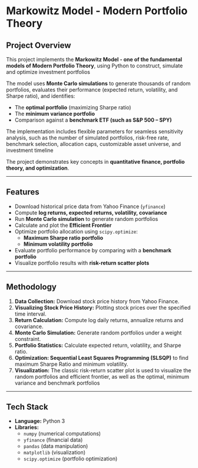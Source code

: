 # Markowitz Model - Modern Portfolio Theory

## Project Overview
This project implements the **Markowitz Model - one of the fundamental models of Modern Portfolio Theory**, using Python to construct, simulate and optimize investment portfolios 

The model uses **Monte Carlo simulations** to generate thousands of random portfolios, evaluates their performance (expected return, volatility, and Sharpe ratio), and identifies:
- The **optimal portfolio** (maximizing Sharpe ratio)  
- The **minimum variance portfolio**  
- Comparison against a **benchmark ETF (such as S&P 500 – SPY)**

The implementation includes flexible parameters for seamless sensitivity analysis, such as the number of simulated portfolios, risk-free rate, benchmark selection, allocation caps, customizable asset universe, and investment timeline

The project demonstrates key concepts in **quantitative finance, portfolio theory, and optimization**.

---

## Features
- Download historical price data from Yahoo Finance (`yfinance`)  
- Compute **log returns, expected returns, volatility, covariance**  
- Run **Monte Carlo simulation** to generate random portfolios  
- Calculate and plot the **Efficient Frontier**  
- Optimize portfolio allocation using `scipy.optimize`:  
  - **Maximum Sharpe ratio portfolio**  
  - **Minimum volatility portfolio**  
- Evaluate portfolio performance by comparing with a **benchmark portfolio**  
- Visualize portfolio results with **risk-return scatter plots**  

---

## Methodology
1. **Data Collection:** Download stock price history from Yahoo Finance.  
2. **Visualizing Stock Price History:** Plotting stock prices over the specified time interval.
3. **Return Calculation:** Compute log daily returns, annualize returns and covariance.  
4. **Monte Carlo Simulation:** Generate random portfolios under a weight constraint.
6. **Portfolio Statistics:** Calculate expected return, volatility, and Sharpe ratio.  
7. **Optimization: Sequential Least Squares Programming (SLSQP)** to find maximum Sharpe Ratio and minimum volatility.  
8. **Visualization:** The classic risk-return scatter plot is used to visualize the random portfolios and efficient frontier, as well as the optimal, minimum variance and benchmark portfolios 

---

## Tech Stack
- **Language:** Python 3  
- **Libraries:**  
  - `numpy` (numerical computations)
  - `yfinance` (financial data)
  - `pandas` (data manipulation)  
  - `matplotlib` (visualization)    
  - `scipy.optimize` (portfolio optimization)  
